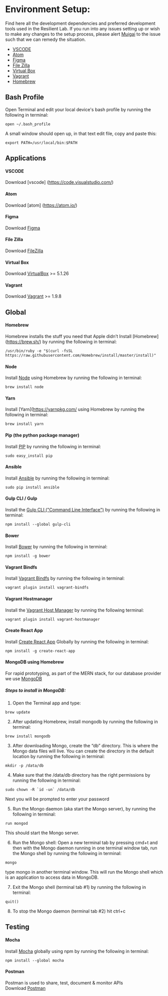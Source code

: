 # Environment Setup:
Find here all the development dependencies and preferred development tools used in the Resilient Lab. If you run into any issues setting up or wish to make any changes to the setup process, please alert <a href="mailto:muigai@resilientcoders.org">Muigai</a> to the issue such that we can remedy the situation.

<ul>
    <li><a href="#vscode">VSCODE</a></li>      
    <li><a href="#atom">Atom</a></li>   
    <li><a href="#figma">Figma</a></li>  
    <li><a href="#filezilla">File Zilla</a></li>  
    <li><a href="#virtualbox">Virtual Box</a></li>  
    <li><a href="#vagrant">Vagrant</a></li> 
    <li><a href="#homebrew">Homebrew</a></li>    
</ul>

## Bash Profile
Open Terminal and edit your local device's bash profile by running the following in terminal:
```
open ~/.bash_profile
```
A small window should open up, in that text edit file, copy and paste this:
```
export PATH=/usr/local/bin:$PATH
```

## Applications

#### <span id="vscode">VSCODE</span>
Download [vscode] (https://code.visualstudio.com/)

#### <span id="atom">Atom</span>
Download [atom] (https://atom.io/)

#### <span id="#figma">Figma</span>
Download [Figma](https://www.figma.com/downloads)

#### <span id="#filezilla">File Zilla</span>
Download [FileZilla](https://filezilla-project.org/download.php?type=client)

#### <span id="#virtualbox">Virtual Box</span>
Download [VirtualBox](https://www.virtualbox.org/wiki/Downloads) >= 5.1.26

#### <span id="#vagrant">Vagrant</span>
Download [Vagrant](https://www.vagrantup.com/downloads.html) >= 1.9.8

## Global

#### <span id="#homebrew">Homebrew</span>
Homebrew installs the stuff you need that Apple didn’t
Install [Homebrew] (https://brew.sh/) by running the following in terminal:
```
/usr/bin/ruby -e "$(curl -fsSL https://raw.githubusercontent.com/Homebrew/install/master/install)"
```

#### Node
Install [Node](https://nodejs.org) using Homebrew by running the following in terminal:
```
brew install node
```

#### Yarn
Install [Yarn](https://yarnpkg.com/ using Homebrew by running the following in terminal:
```
brew install yarn
```

#### Pip (the python package manager) 
Install [PIP](http://docs.ansible.com/ansible/latest/intro_installation.html#latest-releases-via-pip) by running the following in terminal:
```
sudo easy_install pip
```

#### Ansible
Install [Ansible](http://docs.ansible.com/ansible/latest/intro_installation.html#latest-releases-via-pip) by running the following in terminal:
```
sudo pip install ansible
```

#### Gulp CLI / Gulp
Install the [Gulp CLI ("Command Line Interface")](https://gulpjs.com/) by running the following in terminal:
```
npm install --global gulp-cli
```

#### Bower
Install [Bower](https://bower.io/) by running the following in terminal:
```
npm install -g bower
```

#### Vagrant Bindfs 
Install [Vagrant Bindfs]() by running the following in terminal:
```
vagrant plugin install vagrant-bindfs
```

#### Vagrant Hostmanager 
Install the [Vagrant Host Manager](https://github.com/devopsgroup-io/vagrant-hostmanager) by running the following terminal:
```
vagrant plugin install vagrant-hostmanager
```
#### Create React App
Install [Create React App](https://github.com/facebookincubator/create-react-app) Globally by running the following in terminal:
```
npm install -g create-react-app
```

#### MongoDB using Homebrew
For rapid prototyping, as part of the MERN stack, for our database provider we use [MongoDB](https://www.mongodb.com/)

##### Steps to install in MongoDB:
1. Open the Terminal app and type: 
```
brew update
```

2. After updating Homebrew, install mongodb by running the following in terminal:
```
brew install mongodb
```

3. After downloading Mongo, create the “db” directory. This is where the Mongo data files will live. You can create the directory in the default location by running the following in terminal:
```
mkdir -p /data/db
```
4. Make sure that the /data/db directory has the right permissions by running the following in terminal:
```
sudo chown -R `id -un` /data/db
```
Next you will be prompted to enter your password

5. Run the Mongo daemon (aka start the Mongo server), by running the following in terminal:
``` 
run mongod
``` 
This should start the Mongo server.

6. Run the Mongo shell: 
Open a new terminal tab by pressing cmd+t and then with the Mongo daemon running in one terminal window tab, run the Mongo shell by running the following in terminal:
```
mongo
```
type mongo in another terminal window. This will run the Mongo shell which is an application to access data in MongoDB.

7. Exit the Mongo shell (terminal tab #1) by running the following in terminal:
```
quit()
```

8. To stop the Mongo daemon (terminal tab #2) hit ctrl+c

## Testing

#### Mocha
Install [Mocha](https://mochajs.org/) globally using npm by running the following in terminal:
```
npm install --global mocha
```

#### Postman
Postman is used to share, test, document & monitor APIs  
Download [Postman](https://www.getpostman.com/)

